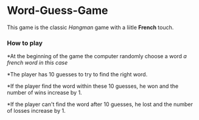 # Word-Guess-Game

This game is the classic *Hangman* game with a liitle **French** touch.

### How to play
*At the beginning of the game the computer randomly choose a word *a french word in this case*

*The player has 10 guesses to try to find the right word.

*If the player find the word within these 10 guesses, he won and the number of wins increase by 1.

*If the player can't find the word after 10 guesses, he lost and the number of losses increase by 1.